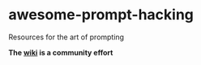 # awesome-prompt-hacking
Resources for the art of prompting

**The [wiki](https://github.com/deepfates/awesome-prompt-hacking/wiki) is a community effort**
